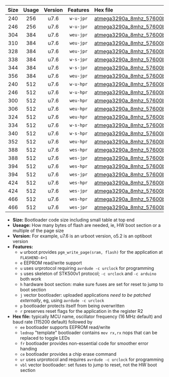 |Size|Usage|Version|Features|Hex file|
|:-:|:-:|:-:|:-:|:--|
|240|256|u7.6|`w-u-jpr`|[atmega3290a_8mhz_57600bps_ur_vbl.hex](https://raw.githubusercontent.com/stefanrueger/urboot/main/atmega3290a_8mhz_57600bps_ur_vbl.hex)|
|246|256|u7.6|`w-u-jpr`|[atmega3290a_8mhz_57600bps_lednop_ur_vbl.hex](https://raw.githubusercontent.com/stefanrueger/urboot/main/atmega3290a_8mhz_57600bps_lednop_ur_vbl.hex)|
|304|384|u7.6|`weu-jpr`|[atmega3290a_8mhz_57600bps_ee_ur_vbl.hex](https://raw.githubusercontent.com/stefanrueger/urboot/main/atmega3290a_8mhz_57600bps_ee_ur_vbl.hex)|
|310|384|u7.6|`weu-jpr`|[atmega3290a_8mhz_57600bps_ee_lednop_ur_vbl.hex](https://raw.githubusercontent.com/stefanrueger/urboot/main/atmega3290a_8mhz_57600bps_ee_lednop_ur_vbl.hex)|
|328|384|u7.6|`weu-jpr`|[atmega3290a_8mhz_57600bps_ee_lednop_fr_ur_vbl.hex](https://raw.githubusercontent.com/stefanrueger/urboot/main/atmega3290a_8mhz_57600bps_ee_lednop_fr_ur_vbl.hex)|
|338|384|u7.6|`w-s-jpr`|[atmega3290a_8mhz_57600bps_vbl.hex](https://raw.githubusercontent.com/stefanrueger/urboot/main/atmega3290a_8mhz_57600bps_vbl.hex)|
|344|384|u7.6|`w-s-jpr`|[atmega3290a_8mhz_57600bps_lednop_vbl.hex](https://raw.githubusercontent.com/stefanrueger/urboot/main/atmega3290a_8mhz_57600bps_lednop_vbl.hex)|
|356|384|u7.6|`weu-jpr`|[atmega3290a_8mhz_57600bps_ee_lednop_fr_ce_ur_vbl.hex](https://raw.githubusercontent.com/stefanrueger/urboot/main/atmega3290a_8mhz_57600bps_ee_lednop_fr_ce_ur_vbl.hex)|
|240|512|u7.6|`w-u-hpr`|[atmega3290a_8mhz_57600bps_ur.hex](https://raw.githubusercontent.com/stefanrueger/urboot/main/atmega3290a_8mhz_57600bps_ur.hex)|
|246|512|u7.6|`w-u-hpr`|[atmega3290a_8mhz_57600bps_lednop_ur.hex](https://raw.githubusercontent.com/stefanrueger/urboot/main/atmega3290a_8mhz_57600bps_lednop_ur.hex)|
|300|512|u7.6|`weu-hpr`|[atmega3290a_8mhz_57600bps_ee_ur.hex](https://raw.githubusercontent.com/stefanrueger/urboot/main/atmega3290a_8mhz_57600bps_ee_ur.hex)|
|306|512|u7.6|`weu-hpr`|[atmega3290a_8mhz_57600bps_ee_lednop_ur.hex](https://raw.githubusercontent.com/stefanrueger/urboot/main/atmega3290a_8mhz_57600bps_ee_lednop_ur.hex)|
|324|512|u7.6|`weu-hpr`|[atmega3290a_8mhz_57600bps_ee_lednop_fr_ur.hex](https://raw.githubusercontent.com/stefanrueger/urboot/main/atmega3290a_8mhz_57600bps_ee_lednop_fr_ur.hex)|
|334|512|u7.6|`w-s-hpr`|[atmega3290a_8mhz_57600bps.hex](https://raw.githubusercontent.com/stefanrueger/urboot/main/atmega3290a_8mhz_57600bps.hex)|
|340|512|u7.6|`w-s-hpr`|[atmega3290a_8mhz_57600bps_lednop.hex](https://raw.githubusercontent.com/stefanrueger/urboot/main/atmega3290a_8mhz_57600bps_lednop.hex)|
|352|512|u7.6|`weu-hpr`|[atmega3290a_8mhz_57600bps_ee_lednop_fr_ce_ur.hex](https://raw.githubusercontent.com/stefanrueger/urboot/main/atmega3290a_8mhz_57600bps_ee_lednop_fr_ce_ur.hex)|
|388|512|u7.6|`wes-hpr`|[atmega3290a_8mhz_57600bps_ee.hex](https://raw.githubusercontent.com/stefanrueger/urboot/main/atmega3290a_8mhz_57600bps_ee.hex)|
|388|512|u7.6|`wes-jpr`|[atmega3290a_8mhz_57600bps_ee_vbl.hex](https://raw.githubusercontent.com/stefanrueger/urboot/main/atmega3290a_8mhz_57600bps_ee_vbl.hex)|
|394|512|u7.6|`wes-hpr`|[atmega3290a_8mhz_57600bps_ee_lednop.hex](https://raw.githubusercontent.com/stefanrueger/urboot/main/atmega3290a_8mhz_57600bps_ee_lednop.hex)|
|394|512|u7.6|`wes-jpr`|[atmega3290a_8mhz_57600bps_ee_lednop_vbl.hex](https://raw.githubusercontent.com/stefanrueger/urboot/main/atmega3290a_8mhz_57600bps_ee_lednop_vbl.hex)|
|424|512|u7.6|`wes-hpr`|[atmega3290a_8mhz_57600bps_ee_lednop_fr.hex](https://raw.githubusercontent.com/stefanrueger/urboot/main/atmega3290a_8mhz_57600bps_ee_lednop_fr.hex)|
|424|512|u7.6|`wes-jpr`|[atmega3290a_8mhz_57600bps_ee_lednop_fr_vbl.hex](https://raw.githubusercontent.com/stefanrueger/urboot/main/atmega3290a_8mhz_57600bps_ee_lednop_fr_vbl.hex)|
|466|512|u7.6|`wes-hpr`|[atmega3290a_8mhz_57600bps_ee_lednop_fr_ce.hex](https://raw.githubusercontent.com/stefanrueger/urboot/main/atmega3290a_8mhz_57600bps_ee_lednop_fr_ce.hex)|
|466|512|u7.6|`wes-jpr`|[atmega3290a_8mhz_57600bps_ee_lednop_fr_ce_vbl.hex](https://raw.githubusercontent.com/stefanrueger/urboot/main/atmega3290a_8mhz_57600bps_ee_lednop_fr_ce_vbl.hex)|

- **Size:** Bootloader code size including small table at top end
- **Useage:** How many bytes of flash are needed, ie, HW boot section or a multiple of the page size
- **Version:** For example, u7.6 is an urboot version, o5.2 is an optiboot version
- **Features:**
  + `w` urboot provides `pgm_write_page(sram, flash)` for the application at `FLASHEND-4+1`
  + `e` EEPROM read/write support
  + `u` uses urprotocol requiring `avrdude -c urclock` for programming
  + `s` uses skeleton of STK500v1 protocol; `-c urclock` and `-c arduino` both work
  + `h` hardware boot section: make sure fuses are set for reset to jump to boot section
  + `j` vector bootloader: uploaded applications *need to be patched externally*, eg, using `avrdude -c urclock`
  + `p` bootloader protects itself from being overwritten
  + `r` preserves reset flags for the application in the register R2
- **Hex file:** typically MCU name, oscillator frequency (16 MHz default) and baud rate (115200 default) followed by
  + `ee` bootloader supports EEPROM read/write
  + `lednop` "template" bootloader contains `mov rx,rx` nops that can be replaced to toggle LEDs
  + `fr` bootloader provides non-essential code for smoother error handing
  + `ce` bootloader provides a chip erase command
  + `ur` uses urprotocol and requires `avrdude -c urclock` for programming
  + `vbl` vector bootloader: set fuses to jump to reset, not the HW boot section
